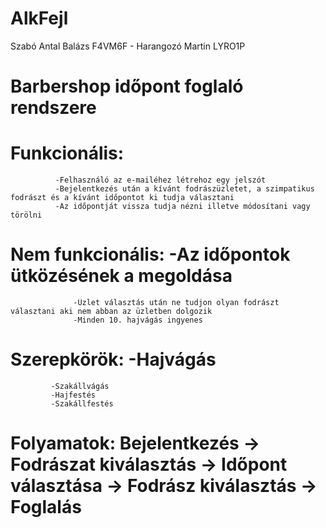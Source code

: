 # AlkFejl
Szabó Antal Balázs F4VM6F - Harangozó Martin LYRO1P
# Barbershop időpont foglaló rendszere
# Funkcionális: 
              -Felhasználó az e-mailéhez létrehoz egy jelszót
              -Bejelentkezés után a kívánt fodrászüzletet, a szimpatikus fodrászt és a kívánt időpontot ki tudja választani
              -Az időpontját vissza tudja nézni illetve módosítani vagy törölni
# Nem funkcionális: -Az időpontok ütközésének a megoldása
                  -Üzlet választás után ne tudjon olyan fodrászt választani aki nem abban az üzletben dolgozik
                  -Minden 10. hajvágás ingyenes
                  
# Szerepkörök: -Hajvágás
             -Szakállvágás
             -Hajfestés
             -Szakállfestés
             
# Folyamatok: Bejelentkezés -> Fodrászat kiválasztás -> Időpont választása -> Fodrász kiválasztás -> Foglalás
